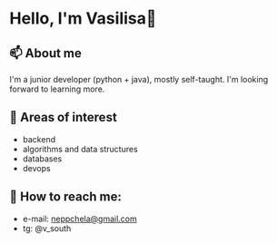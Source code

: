 # Hello, I'm Vasilisa👋
## 📫 About me
I'm a junior developer (python + java), mostly self-taught. I'm looking forward to learning more.
## 🌱 Areas of interest
- backend
- algorithms and data structures
- databases
- devops
## 💬 How to reach me:
- e-mail: neppchela@gmail.com
- tg: @v_south
<!--
**vsouth/vsouth** is a ✨ _special_ ✨ repository because its `README.md` (this file) appears on your GitHub profile.

Here are some ideas to get you started:

- 🔭 I’m currently working on personal and study projects:
- 🌱 I’m currently learning ...
- 👯 I’m looking to collaborate on ...
- 🤔 I’m looking for help with ...
- 💬 Ask me about ...
- 📫 How to reach me: ...
- 😄 Pronouns: ...
- ⚡ Fun fact: ...
-->
